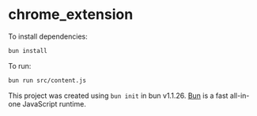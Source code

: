 # chrome_extension

To install dependencies:

```bash
bun install
```

To run:

```bash
bun run src/content.js
```

This project was created using `bun init` in bun v1.1.26. [Bun](https://bun.sh) is a fast all-in-one JavaScript runtime.
